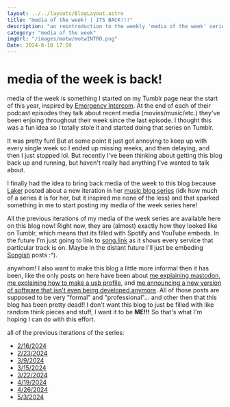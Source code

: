 ```yaml
---
layout: ../../layouts/BlogLayout.astro
title: "media of the week! | ITS BACK!!!"
description: "an reintroduction to the weekly 'media of the week' series that started on my Tumblr blog! its back! and now on mmatt.net"
category: "media of the week"
imgUrl: "/images/motw/motwINTRO.png"
Date: 2024-8-10 17:59
---
```


# media of the week is back!

media of the week is something I started on my Tumblr page near the start of this year, inspired by [Emergency Intercom](https://youtube.com/@emergencyintercom). At the end of each of their podcast episodes they talk about recent media (movies/music/etc.) they've been enjoing throughout their week since the last episode. I thought this was a fun idea so I totally stole it and started doing that series on Tumblr.

It was pretty fun! But at some point it just got annoying to keep up with every single week so I ended up missing weeks, and then delaying, and then I just stopped lol. But recently I've been thinking about getting this blog back up and running, but haven't really had anything I've wanted to talk about.

I finally had the idea to bring back media of the week to this blog because [Laker](https://laker.tech) posted about a new iteration in her [music blog series](https://glacier.pika.page/posts/music-ive-been-enjoying-recently-part-2) (idk how much of a series it is for her, but it inspired me none of the less) and that sparked something in me to start posting my media of the week series here!

All the previous iterations of my media of the week series are available here on this blog now! Right now, they are (almost) exactly how they looked like on Tumblr, which means that its filled with Spotify and YouTube embeds. In the future I'm just going to link to [song.link](https://song.link) as it shows every service that particular track is on. Maybe in the distant future I'll just be embeding [Songish](https://songish.app) posts :^\).

anywhom! I also want to make this blog a little more informal then it has been, like the only posts on here have been about [me explaining mastodon](./mastodon), [me explaining how to make a usb profile](./gg_usb), and [me announcing a new version of software that isn't even being developed anymore](./atd_v5). All of those posts are supposed to be very "formal" and "professional"... and other then that this blog has been pretty dead!! I don't want this blog to just be filled with like random think pieces and stuff, I want it to be **ME!!!** So that's what I'm hoping I can do with this effort.

all of the previous iterations of the series:

- [2/16/2024](./motw_1)
- [2/23/2024](./motw_2)
- [3/9/2024](./motw_3)
- [3/15/2024](./motw_4)
- [3/22/2024](./motw_5)
- [4/19/2024](./motw_6)
- [4/26/2024](./motw_7)
- [5/3/2024](./motw_8)
